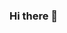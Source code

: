 ### Hi there 👋

<!--
**Jotassium/Jotassium** is a ✨ _special_ ✨ repository because its `README.md` (this file) appears on your GitHub profile.

Here are some ideas to get you started:

- 🔭 I’m currently working on nothing
- 🌱 I’m currently learning compsci
- 👯 I’m looking to collaborate on nothing
- 🤔 I’m looking for help with physics
- 💬 Ask me about life
- 📫 How to reach me: phone number and address
- 😄 Pronouns: he/him
- ⚡ Fun fact: I'm korean. 
-->
